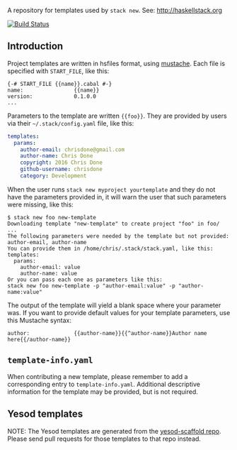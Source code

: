 A repository for templates used by `stack new`.
See: http://haskellstack.org

[![Build Status](https://travis-ci.org/commercialhaskell/stack-templates.svg?branch=master)](https://travis-ci.org/commercialhaskell/stack-templates)

## Introduction

Project templates are written in hsfiles format, using [mustache](https://mustache.github.io/mustache.1.html). Each
file is specified with `START_FILE`, like this:

```
{-# START_FILE {{name}}.cabal #-}
name:                {{name}}
version:             0.1.0.0
...
```

Parameters to the template are written `{{foo}}`. They are provided by
users via their `~/.stack/config.yaml` file, like this:

``` yaml
templates:
  params:
    author-email: chrisdone@gmail.com
    author-name: Chris Done
    copyright: 2016 Chris Done
    github-username: chrisdone
    category: Development
```

When the user runs `stack new myproject yourtemplate` and they do not
have the parameters provided in, it will warn the user that such
parameters were missing, like this:

```
$ stack new foo new-template
Downloading template "new-template" to create project "foo" in foo/ ...
The following parameters were needed by the template but not provided: author-email, author-name
You can provide them in /home/chris/.stack/stack.yaml, like this:
templates:
  params:
    author-email: value
    author-name: value
Or you can pass each one as parameters like this:
stack new foo new-template -p "author-email:value" -p "author-name:value"
```

The output of the template will yield a blank space where your
parameter was. If you want to provide default values for your template
parameters, use this Mustache syntax:

```
author:              {{author-name}}{{^author-name}}Author name here{{/author-name}}
```

## `template-info.yaml`

When contributing a new template, please remember to add a corresponding entry to `template-info.yaml`. Additional descriptive information for the template may be provided, but is not required.

## Yesod templates

NOTE: The Yesod templates are generated from the
[yesod-scaffold repo](https://github.com/yesodweb/yesod-scaffold). Please
send pull requests for those templates to that repo instead.
